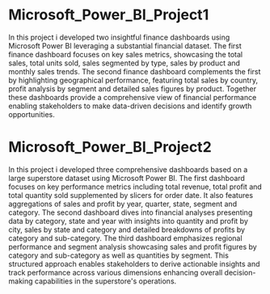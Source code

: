 # Microsoft_Power_BI_Project1

In this project i developed two insightful finance dashboards using Microsoft Power BI leveraging a substantial financial dataset. The first finance dashboard focuses on key sales metrics, showcasing the total sales, total units sold, sales segmented by type, sales by product and monthly sales trends. The second finance dashboard complements the first by highlighting geographical performance, featuring total sales by country, profit analysis by segment and detailed sales figures by product. Together these dashboards provide a comprehensive view of financial performance enabling stakeholders to make data-driven decisions and identify growth opportunities.

# Microsoft_Power_BI_Project2

In this project i developed three comprehensive dashboards based on a large superstore dataset using Microsoft Power BI. The first dashboard focuses on key performance metrics including total revenue, total profit and total quantity sold supplemented by slicers for order date. It also features aggregations of sales and profit by year, quarter, state, segment and category. The second dashboard dives into financial analyses presenting data by category, state and year with insights into quantity and profit by city, sales by state and category and detailed breakdowns of profits by category and sub-category. The third dashboard emphasizes regional performance and segment analysis showcasing sales and profit figures by category and sub-category as well as quantities by segment. This structured approach enables stakeholders to derive actionable insights and track performance across various dimensions enhancing overall decision-making capabilities in the superstore's operations.
